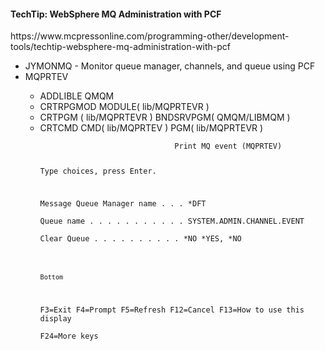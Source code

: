 <h4>TechTip: WebSphere MQ Administration with PCF</h4>
https://www.mcpressonline.com/programming-other/development-tools/techtip-websphere-mq-administration-with-pcf
<ul>
<li>JYMONMQ -  Monitor queue manager, channels, and queue using PCF</li>
<li>MQPRTEV</li>
<ul>
  <li>ADDLIBLE QMQM
  <li>CRTRPGMOD MODULE( lib/MQPRTEVR )</li>
  <li>CRTPGM ( lib/MQPRTEVR ) BNDSRVPGM( QMQM/LIBMQM )</li>
  <li>CRTCMD CMD( lib/MQPRTEV ) PGM( lib/MQPRTEVR )</li>
  <code>
                              Print MQ event (MQPRTEV)                           
                                                                               
 Type choices, press Enter.                                                    
                                                                               
 Message Queue Manager name . . .   *DFT                                       
 Queue name . . . . . . . . . . .   SYSTEM.ADMIN.CHANNEL.EVENT                 
 Clear Queue  . . . . . . . . . .   *NO           *YES, *NO                    
                                                                               
                                                                               
                                                                               
                                                                               
                                                                               
                                                                               
                                                                               
                                                                               
                                                                               
                                                                               
                                                                               
                                                                               
                                                                               
                                                                         Bottom
 F3=Exit   F4=Prompt   F5=Refresh   F12=Cancel   F13=How to use this display   
 F24=More keys                                                                 
  </code>
</ul>
</ul>
